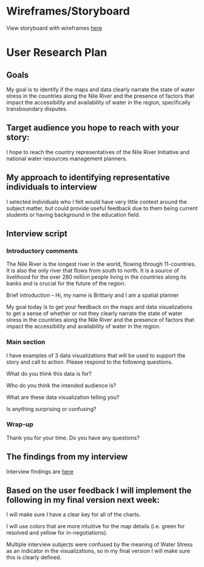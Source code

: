 # Wireframes/Storyboard

View storyboard with wireframes [here](https://preview.shorthand.com/DzubWRRlPj3K8FSe)

# User Research Plan

## Goals

My goal is to identify if the maps and data clearly narrate the state of water stress in the countries along the Nile River and the presence of factors that impact the accessibility and availability of water in the region, specifically transboundary disputes.

## Target audience you hope to reach with your story:

I hope to reach the country representatives of the Nile River Initiative and national water resources management planners.

## My approach to identifying representative individuals to interview

I selected individuals who I felt would have very little context around the subject matter, but could provide useful feedback due to them being current students or having background in the education field.

## Interview script

### Introductory comments

The Nile River is the longest river in the world, flowing through 11-countries. It is also the only river that flows from south to north. It is a source of livelihood for the over 280 million people living in the countries along its banks and is crucial for the future of the region.

Brief introduction – Hi, my name is Brittany and I am a spatial planner

My goal today is to get your feedback on the maps and data visualizations to get a sense of whether or not they clearly narrate the state of water stress in the countries along the Nile River and the presence of factors that impact the accessibility and availability of water in the region.

### Main section
I have examples of 3 data visualizations that will be used to support the story and call to action. Please respond to the following questions.

What do you think this data is for?

Who do you think the intended audience is?

What are these data visualization telling you?

Is anything surprising or confusing?

### Wrap-up
Thank you for your time. Do you have any questions?

## The findings from my interview

Interview findings are [here](https://docs.google.com/document/d/1O_SNk9K-YnmkyaryY4M254xMCv-dgpDMkwsDCJ8vZ_Y/edit?usp=sharing)

## Based on the user feedback I will implement the following in my final version next week:

I will make sure I have a clear key for all of the charts.

I will use colors that are more intuitive for the map details (i.e. green for resolved and yellow for in-negotiations).

Multiple interview subjects were confused by the meaning of Water Stress as an indicator in the visualizations, so in my final version I will make sure this is clearly defined.


